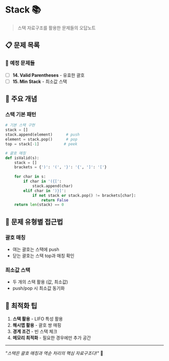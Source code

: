 # Stack 📚

> 스택 자료구조를 활용한 문제들의 오답노트

## 📋 문제 목록

### 🔄 **예정 문제들**
- [ ] **14. Valid Parentheses** - 유효한 괄호
- [ ] **15. Min Stack** - 최소값 스택

## 🔧 주요 개념

### **스택 기본 패턴**
```python
# 기본 스택 구현
stack = []
stack.append(element)      # push
element = stack.pop()      # pop
top = stack[-1]           # peek

# 괄호 매칭
def isValid(s):
    stack = []
    brackets = {')': '(', '}': '{', ']': '['}
    
    for char in s:
        if char in '({[':
            stack.append(char)
        elif char in ')}]':
            if not stack or stack.pop() != brackets[char]:
                return False
    return len(stack) == 0
```

## 📝 문제 유형별 접근법

### **괄호 매칭**
- 여는 괄호는 스택에 push
- 닫는 괄호는 스택 top과 매칭 확인

### **최소값 스택**
- 두 개의 스택 활용 (값, 최소값)
- push/pop 시 최소값 동기화

## 🚀 최적화 팁

1. **스택 활용** - LIFO 특성 활용
2. **해시맵 활용** - 괄호 쌍 매핑
3. **경계 조건** - 빈 스택 체크
4. **메모리 최적화** - 필요한 경우에만 추가 공간

---

*"스택은 괄호 매칭과 역순 처리의 핵심 자료구조다!"* 🚀
